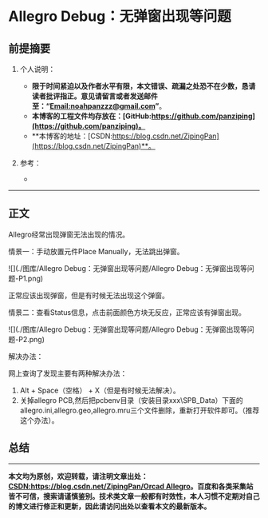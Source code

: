 # Allegro Debug：无弹窗出现等问题

## 前提摘要

1. 个人说明：

   - **限于时间紧迫以及作者水平有限，本文错误、疏漏之处恐不在少数，恳请读者批评指正。意见请留言或者发送邮件至：“[Email:noahpanzzz@gmail.com](noahpanzzz@gmail.com)”**。
   - **本博客的工程文件均存放在：[GitHub:https://github.com/panziping](https://github.com/panziping)。**
   - **本博客的地址：[CSDN:https://blog.csdn.net/ZipingPan](https://blog.csdn.net/ZipingPan)**。
2. 参考：

   - 

---

## 正文

Allegro经常出现弹窗无法出现的情况。

情景一：手动放置元件Place Manually，无法跳出弹窗。

![](./图库/Allegro Debug：无弹窗出现等问题/Allegro Debug：无弹窗出现等问题-P1.png)

正常应该出现弹窗，但是有时候无法出现这个弹窗。



情景二：查看Status信息，点击前面颜色方块无反应，正常应该有弹窗出现。

![](./图库/Allegro Debug：无弹窗出现等问题/Allegro Debug：无弹窗出现等问题-P2.png)



解决办法：

网上查询了发现主要有两种解决办法：

1. Alt + Space（空格） + X（但是有时候无法解决）。
2. 关掉allegro PCB,然后把pcbenv目录（安装目录xxx\SPB_Data）下面的allegro.ini,allegro.geo,allegro.mru三个文件删除，重新打开软件即可。（推荐这个办法）。





## 总结



---

**本文均为原创，欢迎转载，请注明文章出处：[CSDN:https://blog.csdn.net/ZipingPan/Orcad Allegro](https://blog.csdn.net/zipingpan/category_12634775.html)。百度和各类采集站皆不可信，搜索请谨慎鉴别。技术类文章一般都有时效性，本人习惯不定期对自己的博文进行修正和更新，因此请访问出处以查看本文的最新版本。**

